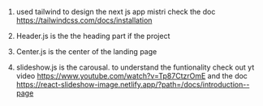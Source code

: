 <!-- 1st commit to https://github.com/GaziFayaz/Project-Mistri.git main functionalities of the landing page are covered -->

1. used tailwind to design the next js app mistri
   check the doc https://tailwindcss.com/docs/installation

2. Header.js is the the heading part if the project

3. Center.js is the center of the landing page

4. slideshow.js is the carousal.
   to understand the funtionality check out yt video https://www.youtube.com/watch?v=Tp87CtzrOmE
   and the doc https://react-slideshow-image.netlify.app/?path=/docs/introduction--page
